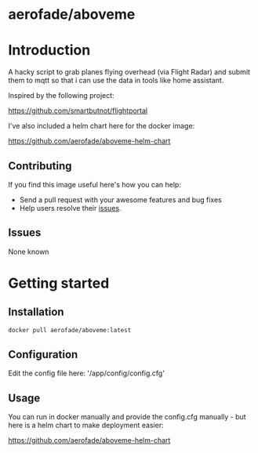 
# aerofade/aboveme

# Introduction

A hacky script to grab planes flying overhead (via Flight Radar) and submit them to mqtt so that i can use the data in tools like home assistant.

Inspired by the following project:

https://github.com/smartbutnot/flightportal

I've also included a helm chart here for the docker image:

https://github.com/aerofade/aboveme-helm-chart



## Contributing

If you find this image useful here's how you can help:

- Send a pull request with your awesome features and bug fixes
- Help users resolve their [issues](../../issues?q=is%3Aopen+is%3Aissue).

## Issues

None known

# Getting started

## Installation

```bash
docker pull aerofade/aboveme:latest
```

## Configuration

Edit the config file here: '/app/config/config.cfg'

## Usage

You can run in docker manually and provide the config.cfg manually - but here is a helm chart to make deployment easier:

https://github.com/aerofade/aboveme-helm-chart

